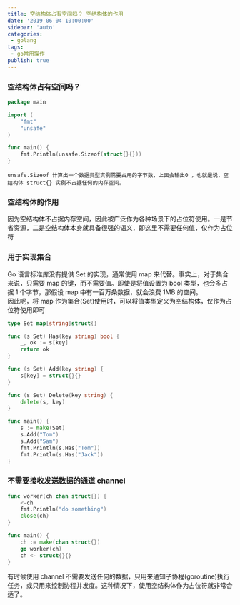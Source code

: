 ```yaml
---
title: 空结构体占有空间吗？ 空结构体的作用
date: '2019-06-04 10:00:00'
sidebar: 'auto'
categories:
 - golang 
tags:
 - go常用操作
publish: true
---
```


<a name="QCNDk"></a>
### 空结构体占有空间吗？
```go
package main

import (
	"fmt"
	"unsafe"
)

func main() {
	fmt.Println(unsafe.Sizeof(struct{}{}))
}
```
	unsafe.Sizeof 计算出一个数据类型实例需要占用的字节数，上面会输出0 ，也就是说，空结构体 struct{} 实例不占据任何的内存空间。

<a name="Lm0Jy"></a>
### 空结构体的作用
因为空结构体不占据内存空间，因此被广泛作为各种场景下的占位符使用。一是节省资源，二是空结构体本身就具备很强的语义，即这里不需要任何值，仅作为占位符

<a name="BIpFJ"></a>
### 用于实现集合
Go 语言标准库没有提供 Set 的实现，通常使用 map 来代替。事实上，对于集合来说，只需要 map 的键，而不需要值。即使是将值设置为 bool 类型，也会多占据 1 个字节，那假设 map 中有一百万条数据，就会浪费 1MB 的空间。<br />因此呢，将 map 作为集合(Set)使用时，可以将值类型定义为空结构体，仅作为占位符使用即可
```go
type Set map[string]struct{}

func (s Set) Has(key string) bool {
	_, ok := s[key]
	return ok
}

func (s Set) Add(key string) {
	s[key] = struct{}{}
}

func (s Set) Delete(key string) {
	delete(s, key)
}

func main() {
	s := make(Set)
	s.Add("Tom")
	s.Add("Sam")
	fmt.Println(s.Has("Tom"))
	fmt.Println(s.Has("Jack"))
}
```
<a name="KFXqx"></a>
### 
<a name="kJdEn"></a>
### 不需要接收发送数据的通道 channel
```go
func worker(ch chan struct{}) {
	<-ch
	fmt.Println("do something")
	close(ch)
}

func main() {
	ch := make(chan struct{})
	go worker(ch)
	ch <- struct{}{}
}
```
有时候使用 channel 不需要发送任何的数据，只用来通知子协程(goroutine)执行任务，或只用来控制协程并发度。这种情况下，使用空结构体作为占位符就非常合适了。
